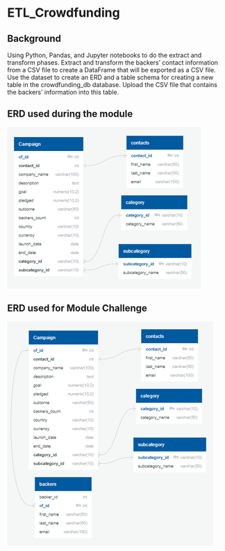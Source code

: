 # ETL_Crowdfunding

## Background

Using Python, Pandas, and Jupyter notebooks to do the extract and transform phases. Extract and transform the backers’ contact information from a CSV file to create a DataFrame that will be exported as a CSV file. Use the dataset to create an ERD and a table schema for creating a new table in the crowdfunding_db database. Upload the CSV file that contains the backers’ information into this table. 

## ERD used during the module
![](Images/crowdfunding_db_schema.png)

## ERD used for Module Challenge
![](Images/crowdfunding_db_relationships.png)